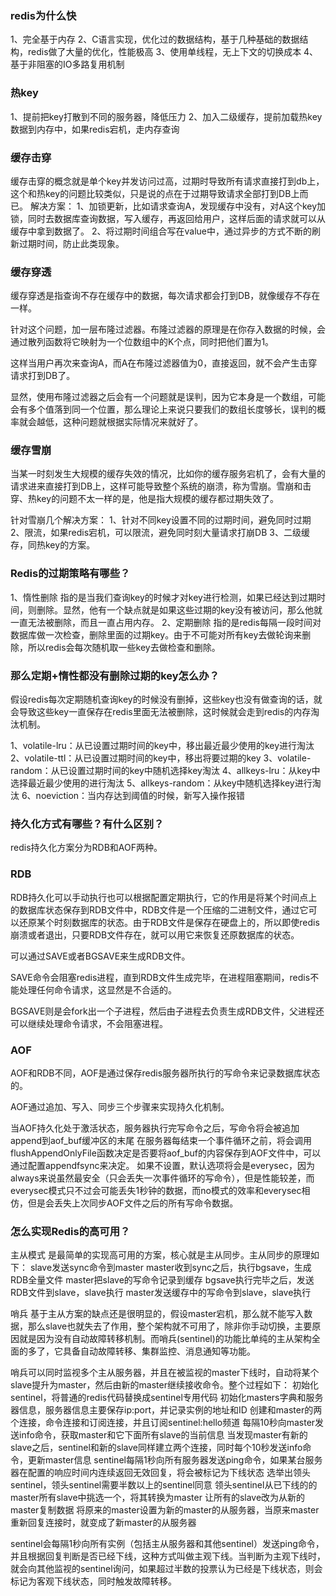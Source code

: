 ### redis为什么快
1、完全基于内存
2、C语言实现，优化过的数据结构，基于几种基础的数据结构，redis做了大量的优化，性能极高
3、使用单线程，无上下文的切换成本
4、基于非阻塞的IO多路复用机制

### 热key
1、提前把key打散到不同的服务器，降低压力
2、加入二级缓存，提前加载热key数据到内存中，如果redis宕机，走内存查询

### 缓存击穿
缓存击穿的概念就是单个key并发访问过高，过期时导致所有请求直接打到db上，这个和热key的问题比较类似，只是说的点在于过期导致请求全部打到DB上而已。
解决方案：
1、加锁更新，比如请求查询A，发现缓存中没有，对A这个key加锁，同时去数据库查询数据，写入缓存，再返回给用户，这样后面的请求就可以从缓存中拿到数据了。
2、将过期时间组合写在value中，通过异步的方式不断的刷新过期时间，防止此类现象。

### 缓存穿透
缓存穿透是指查询不存在缓存中的数据，每次请求都会打到DB，就像缓存不存在一样。

针对这个问题，加一层布隆过滤器。布隆过滤器的原理是在你存入数据的时候，会通过散列函数将它映射为一个位数组中的K个点，同时把他们置为1。

这样当用户再次来查询A，而A在布隆过滤器值为0，直接返回，就不会产生击穿请求打到DB了。

显然，使用布隆过滤器之后会有一个问题就是误判，因为它本身是一个数组，可能会有多个值落到同一个位置，那么理论上来说只要我们的数组长度够长，误判的概率就会越低，这种问题就根据实际情况来就好了。

### 缓存雪崩
当某一时刻发生大规模的缓存失效的情况，比如你的缓存服务宕机了，会有大量的请求进来直接打到DB上，这样可能导致整个系统的崩溃，称为雪崩。雪崩和击穿、热key的问题不太一样的是，他是指大规模的缓存都过期失效了。

针对雪崩几个解决方案：
1、针对不同key设置不同的过期时间，避免同时过期
2、限流，如果redis宕机，可以限流，避免同时刻大量请求打崩DB
3、二级缓存，同热key的方案。

### Redis的过期策略有哪些？
1、惰性删除
指的是当我们查询key的时候才对key进行检测，如果已经达到过期时间，则删除。显然，他有一个缺点就是如果这些过期的key没有被访问，那么他就一直无法被删除，而且一直占用内存。
2、定期删除
指的是redis每隔一段时间对数据库做一次检查，删除里面的过期key。由于不可能对所有key去做轮询来删除，所以redis会每次随机取一些key去做检查和删除。

### 那么定期+惰性都没有删除过期的key怎么办？
假设redis每次定期随机查询key的时候没有删掉，这些key也没有做查询的话，就会导致这些key一直保存在redis里面无法被删除，这时候就会走到redis的内存淘汰机制。

1、volatile-lru：从已设置过期时间的key中，移出最近最少使用的key进行淘汰
2、volatile-ttl：从已设置过期时间的key中，移出将要过期的key
3、volatile-random：从已设置过期时间的key中随机选择key淘汰
4、allkeys-lru：从key中选择最近最少使用的进行淘汰
5、allkeys-random：从key中随机选择key进行淘汰
6、noeviction：当内存达到阈值的时候，新写入操作报错

### 持久化方式有哪些？有什么区别？
redis持久化方案分为RDB和AOF两种。

### RDB
RDB持久化可以手动执行也可以根据配置定期执行，它的作用是将某个时间点上的数据库状态保存到RDB文件中，RDB文件是一个压缩的二进制文件，通过它可以还原某个时刻数据库的状态。由于RDB文件是保存在硬盘上的，所以即使redis崩溃或者退出，只要RDB文件存在，就可以用它来恢复还原数据库的状态。

可以通过SAVE或者BGSAVE来生成RDB文件。

SAVE命令会阻塞redis进程，直到RDB文件生成完毕，在进程阻塞期间，redis不能处理任何命令请求，这显然是不合适的。

BGSAVE则是会fork出一个子进程，然后由子进程去负责生成RDB文件，父进程还可以继续处理命令请求，不会阻塞进程。

### AOF
AOF和RDB不同，AOF是通过保存redis服务器所执行的写命令来记录数据库状态的。

AOF通过追加、写入、同步三个步骤来实现持久化机制。

当AOF持久化处于激活状态，服务器执行完写命令之后，写命令将会被追加append到aof_buf缓冲区的末尾
在服务器每结束一个事件循环之前，将会调用flushAppendOnlyFile函数决定是否要将aof_buf的内容保存到AOF文件中，可以通过配置appendfsync来决定。
如果不设置，默认选项将会是everysec，因为always来说虽然最安全（只会丢失一次事件循环的写命令），但是性能较差，而everysec模式只不过会可能丢失1秒钟的数据，而no模式的效率和everysec相仿，但是会丢失上次同步AOF文件之后的所有写命令数据。

### 怎么实现Redis的高可用？
主从模式
是最简单的实现高可用的方案，核心就是主从同步。主从同步的原理如下：
slave发送sync命令到master
master收到sync之后，执行bgsave，生成RDB全量文件
master把slave的写命令记录到缓存
bgsave执行完毕之后，发送RDB文件到slave，slave执行
master发送缓存中的写命令到slave，slave执行

哨兵
基于主从方案的缺点还是很明显的，假设master宕机，那么就不能写入数据，那么slave也就失去了作用，整个架构就不可用了，除非你手动切换，主要原因就是因为没有自动故障转移机制。而哨兵(sentinel)的功能比单纯的主从架构全面的多了，它具备自动故障转移、集群监控、消息通知等功能。

哨兵可以同时监视多个主从服务器，并且在被监视的master下线时，自动将某个slave提升为master，然后由新的master继续接收命令。整个过程如下：
初始化sentinel，将普通的redis代码替换成sentinel专用代码
初始化masters字典和服务器信息，服务器信息主要保存ip:port，并记录实例的地址和ID
创建和master的两个连接，命令连接和订阅连接，并且订阅sentinel:hello频道
每隔10秒向master发送info命令，获取master和它下面所有slave的当前信息
当发现master有新的slave之后，sentinel和新的slave同样建立两个连接，同时每个10秒发送info命令，更新master信息
sentinel每隔1秒向所有服务器发送ping命令，如果某台服务器在配置的响应时间内连续返回无效回复，将会被标记为下线状态
选举出领头sentinel，领头sentinel需要半数以上的sentinel同意
领头sentinel从已下线的的master所有slave中挑选一个，将其转换为master
让所有的slave改为从新的master复制数据
将原来的master设置为新的master的从服务器，当原来master重新回复连接时，就变成了新master的从服务器

sentinel会每隔1秒向所有实例（包括主从服务器和其他sentinel）发送ping命令，并且根据回复判断是否已经下线，这种方式叫做主观下线。当判断为主观下线时，就会向其他监视的sentinel询问，如果超过半数的投票认为已经是下线状态，则会标记为客观下线状态，同时触发故障转移。


